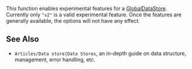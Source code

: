 This function enables experimental features for a [GlobalDataStore](https://developer.roblox.com/en-us/api-reference/class/GlobalDataStore). Currently only `"v2"` is a valid experimental feature. Once the features are generally available, the options will not have any effect.

See Also
--------

*   `Articles/Data store|Data Stores`, an in-depth guide on data structure, management, error handling, etc.